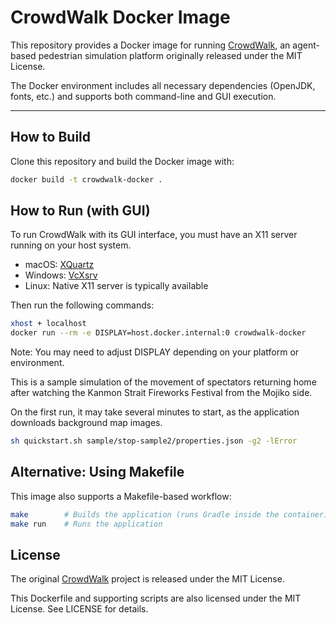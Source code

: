 # CrowdWalk Docker Image

This repository provides a Docker image for running [CrowdWalk](https://github.com/crest-cassia/CrowdWalk), an agent-based pedestrian simulation platform originally released under the MIT License.

The Docker environment includes all necessary dependencies (OpenJDK, fonts, etc.) and supports both command-line and GUI execution.

---

## How to Build

Clone this repository and build the Docker image with:

```bash
docker build -t crowdwalk-docker .
```

## How to Run (with GUI)

To run CrowdWalk with its GUI interface, you must have an X11 server running on your host system.

* macOS: [XQuartz](https://www.xquartz.org/)
* Windows: [VcXsrv](https://sourceforge.net/projects/vcxsrv/)
* Linux: Native X11 server is typically available

Then run the following commands:

```sh
xhost + localhost
docker run --rm -e DISPLAY=host.docker.internal:0 crowdwalk-docker
```

Note: You may need to adjust DISPLAY depending on your platform or environment.

This is a sample simulation of the movement of spectators returning home after watching the Kanmon Strait Fireworks Festival from the Mojiko side.

On the first run, it may take several minutes to start, as the application downloads background map images.

```sh
sh quickstart.sh sample/stop-sample2/properties.json -g2 -lError
```

## Alternative: Using Makefile

This image also supports a Makefile-based workflow:

```sh
make        # Builds the application (runs Gradle inside the container)
make run    # Runs the application
```

## License
The original [CrowdWalk](https://github.com/crest-cassia/CrowdWalk) project is released under the MIT License.

This Dockerfile and supporting scripts are also licensed under the MIT License. See LICENSE for details.

